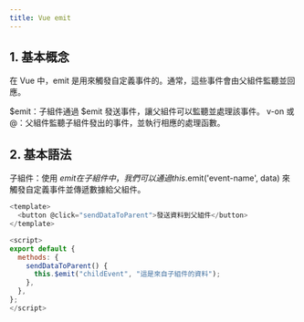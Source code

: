 ```yaml
---
title: Vue emit
---
```


## 1. 基本概念

在 Vue 中，emit 是用來觸發自定義事件的。通常，這些事件會由父組件監聽並回應。

$emit：子組件通過 $emit 發送事件，讓父組件可以監聽並處理該事件。
v-on 或 @：父組件監聽子組件發出的事件，並執行相應的處理函數。

## 2. 基本語法

子組件：使用 $emit
在子組件中，我們可以通過 this.$emit('event-name', data) 來觸發自定義事件並傳遞數據給父組件。

```js
<template>
  <button @click="sendDataToParent">發送資料到父組件</button>
</template>

<script>
export default {
  methods: {
    sendDataToParent() {
      this.$emit("childEvent", "這是來自子組件的資料");
    },
  },
};
</script>
```
